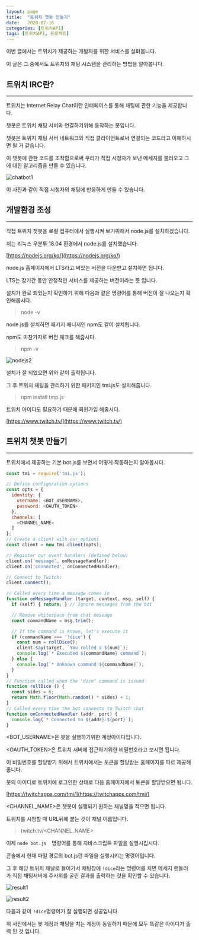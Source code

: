 ```yaml
---
layout: page
title:  "트위치 챗봇 만들기"
date:   2020-07-16
categories: [트위치API]
tags: [트위치API, 프로젝트]
---
```

이번 글에서는 트위치가 제공하는 개발자를 위한 서비스를 살펴봅니다.

이 글은 그 중에서도 트위치의 채팅 시스템을 관리하는 방법을 알아봅니다.



## 트위치 IRC란?

---

트위치는 Internet Relay Chat이란 인터페이스를 통해 채팅에 관한 기능을 제공합니다.

챗봇은 트위치 채팅 서버와 연결하기위해 동작하는 봇입니다.

챗봇은 트위치 채팅 서버 네트워크와 직접 클라이언트로써 연결되는 코드라고 이해하시면 될 거 같습니다.

이 챗봇에 관한 코드를 조작함으로써 우리가 직접 시청자가 보낸 메세지를 불러오고 그에 대한 알고리즘을 만들 수 있습니다. 



![chatbot1](https://user-images.githubusercontent.com/60007241/87639282-f9909e80-c77f-11ea-9cb4-702318bf7ef9.png)



이 사진과 같이 직접 시청자의 채팅에 반응하게 만들 수 있습니다.

## 개발환경 조성

---

직접 트위치 챗봇을 로컬 컴퓨터에서 실행시켜 보기위해서 node.js를 설치하겠습니다.

저는 리눅스 우분투 18.04 환경에서 node.js를 설치했습니다.



[https://nodejs.org/ko/](https://nodejs.org/ko/)



node.js 홈페이지에서 LTS라고 써있는 버전을 다운받고 설치하면 됩니다.

LTS는 장기간 동안 안정적인 서비스를 제공하는 버전이라는 뜻 입니다.

설치가 완료 되었는지 확인하기 위해 다음과 같은 명령어를 통해 버전이 잘 나오는지 확인해봅시다.

> node -v

node.js를 설치하면 패키지 매니저인 npm도 같이 설치됩니다.

npm도 마찬가지로 버전 체크를 해줍시다.

> npm -v



![nodejs2](https://user-images.githubusercontent.com/60007241/87639287-fac1cb80-c77f-11ea-9813-84549666f519.png)



설치가 잘 되었으면 위와 같이 출력됩니다.

그 후 트위치 채팅을 관리하기 위한 패키지인 tmi.js도 설치해줍니다.

> npm install tmp.js



트위치 아이디도 필요하기 때문에 회원가입 해줍시다.



[https://www.twitch.tv/](https://www.twitch.tv/)



## 트위치 챗봇 만들기

---

트위치에서 제공하는 기본 bot.js를 보면서 어떻게 작동하는지 알아봅시다.

```javascript
const tmi = require('tmi.js');

// Define configuration options
const opts = {
  identity: {
    username: <BOT_USERNAME>,
    password: <OAUTH_TOKEN>
  },
  channels: [
    <CHANNEL_NAME>
  ]
};
// Create a client with our options
const client = new tmi.client(opts);

// Register our event handlers (defined below)
client.on('message', onMessageHandler);
client.on('connected', onConnectedHandler);

// Connect to Twitch:
client.connect();

// Called every time a message comes in
function onMessageHandler (target, context, msg, self) {
  if (self) { return; } // Ignore messages from the bot

  // Remove whitespace from chat message
  const commandName = msg.trim();

  // If the command is known, let's execute it
  if (commandName === '!dice') {
    const num = rollDice();
    client.say(target, `You rolled a ${num}`);
    console.log(`* Executed ${commandName} command`);
  } else {
    console.log(`* Unknown command ${commandName}`);
  }
}
// Function called when the "dice" command is issued
function rollDice () {
  const sides = 6;
  return Math.floor(Math.random() * sides) + 1;
}
// Called every time the bot connects to Twitch chat
function onConnectedHandler (addr, port) {
  console.log(`* Connected to ${addr}:${port}`);
}
```



\<BOT_USERNAME\>은 봇을 실행하기위한 계정아이디입니다.

\<OAUTH_TOKEN\>은 트위치 서버에 접근하기위한 비밀번호라고 보시면 됩니다.

이 비밀번호를 할당받기 위해서 트위치에서는 토큰을 할당받는 홈페이지를 따로 제공해줍니다.

봇의 아이디로 트위치에 로그인한 상태로 다음 홈페이지에서 토큰을 할당받으면 됩니다.



[https://twitchapps.com/tmi/](https://twitchapps.com/tmi/) 



\<CHANNEL_NAME\>은 챗봇이 실행되기 원하는 채널명을 적으면 됩니다.

트위치를 시청할 때 URL뒤에 붙는 것이 채널 이름입니다.

> twitch.tv/<CHANNEL_NAME>



이제 `node bot.js  `명령어를 통해 자바스크립트 파일을 실행시킵시다.

콘솔에서 현재 파일 경로의 bot.js란 파일을 실행시키는 명령어입니다.

그 후 해당 트위치 채널로 들어가서 채팅창에 `!dice`라는 명령어를 치면 메세지 핸들러가 직접 채팅서버에 주사위를 굴린 결과를 출력하는 것을 확인할 수 있습니다.





![result1](https://user-images.githubusercontent.com/60007241/87639518-568c5480-c780-11ea-8ee3-a04339f6fdaf.png)





![result2](https://user-images.githubusercontent.com/60007241/87639524-57bd8180-c780-11ea-9a23-5316a1c387e9.png)

다음과 같이 `!dice`명령어가 잘 실행되면 성공입니다.

위 사진에서는 봇 계정과 채팅을 치는 계정이 동일하기 때문에 모두 똑같은 아이디가 출력 된 것 입니다.